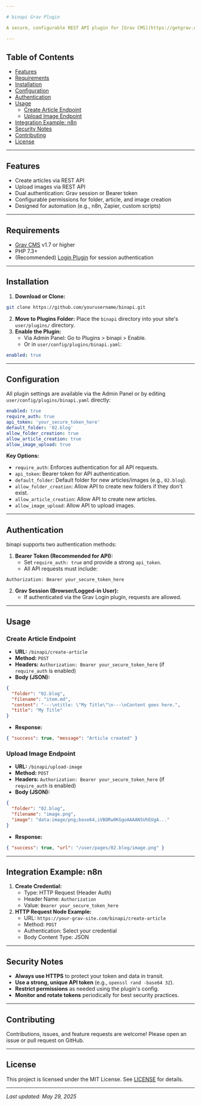 ```yaml
---

# binapi Grav Plugin

A secure, configurable REST API plugin for [Grav CMS](https://getgrav.org), enabling automated article and image creation via authenticated endpoints. Ideal for workflow automation and integration with tools like n8n.

---
```


## Table of Contents

- [Features](#features)
- [Requirements](#requirements)
- [Installation](#installation)
- [Configuration](#configuration)
- [Authentication](#authentication)
- [Usage](#usage)
    - [Create Article Endpoint](#create-article-endpoint)
    - [Upload Image Endpoint](#upload-image-endpoint)
- [Integration Example: n8n](#integration-example-n8n)
- [Security Notes](#security-notes)
- [Contributing](#contributing)
- [License](#license)

---

## Features

- Create articles via REST API
- Upload images via REST API
- Dual authentication: Grav session or Bearer token
- Configurable permissions for folder, article, and image creation
- Designed for automation (e.g., n8n, Zapier, custom scripts)

---

## Requirements

- [Grav CMS](https://getgrav.org) v1.7 or higher
- PHP 7.3+
- (Recommended) [Login Plugin](https://github.com/getgrav/grav-plugin-login) for session authentication

---

## Installation

1. **Download or Clone:**

```bash
git clone https://github.com/yourusername/binapi.git
```

2. **Move to Plugins Folder:**
Place the `binapi` directory into your site's `user/plugins/` directory.
3. **Enable the Plugin:**
    - Via Admin Panel: Go to Plugins > binapi > Enable.
    - Or in `user/config/plugins/binapi.yaml`:

```yaml
enabled: true
```


---

## Configuration

All plugin settings are available via the Admin Panel or by editing `user/config/plugins/binapi.yaml` directly:

```yaml
enabled: true
require_auth: true
api_token: 'your_secure_token_here'
default_folder: '02.blog'
allow_folder_creation: true
allow_article_creation: true
allow_image_upload: true
```

**Key Options:**

- `require_auth`: Enforces authentication for all API requests.
- `api_token`: Bearer token for API authentication.
- `default_folder`: Default folder for new articles/images (e.g., `02.blog`).
- `allow_folder_creation`: Allow API to create new folders if they don't exist.
- `allow_article_creation`: Allow API to create new articles.
- `allow_image_upload`: Allow API to upload images.

---

## Authentication

binapi supports two authentication methods:

1. **Bearer Token (Recommended for API):**
    - Set `require_auth: true` and provide a strong `api_token`.
    - All API requests must include:

```
Authorization: Bearer your_secure_token_here
```

2. **Grav Session (Browser/Logged-in User):**
    - If authenticated via the Grav Login plugin, requests are allowed.

---

## Usage

### Create Article Endpoint

- **URL:** `/binapi/create-article`
- **Method:** `POST`
- **Headers:**
`Authorization: Bearer your_secure_token_here` (if `require_auth` is enabled)
- **Body (JSON):**

```json
{
  "folder": "02.blog",
  "filename": "item.md",
  "content": "---\ntitle: \"My Title\"\n---\nContent goes here.",
  "title": "My Title"
}
```

- **Response:**

```json
{ "success": true, "message": "Article created" }
```


### Upload Image Endpoint

- **URL:** `/binapi/upload-image`
- **Method:** `POST`
- **Headers:**
`Authorization: Bearer your_secure_token_here` (if `require_auth` is enabled)
- **Body (JSON):**

```json
{
  "folder": "02.blog",
  "filename": "image.png",
  "image": "data:image/png;base64,iVBORw0KGgoAAAANSUhEUgA..."
}
```

- **Response:**

```json
{ "success": true, "url": "/user/pages/02.blog/image.png" }
```


---

## Integration Example: n8n

1. **Create Credential:**
    - Type: HTTP Request (Header Auth)
    - Header Name: `Authorization`
    - Value: `Bearer your_secure_token_here`
2. **HTTP Request Node Example:**
    - URL: `https://your-grav-site.com/binapi/create-article`
    - Method: `POST`
    - Authentication: Select your credential
    - Body Content Type: JSON

---

## Security Notes

- **Always use HTTPS** to protect your token and data in transit.
- **Use a strong, unique API token** (e.g., `openssl rand -base64 32`).
- **Restrict permissions** as needed using the plugin's config.
- **Monitor and rotate tokens** periodically for best security practices.

---

## Contributing

Contributions, issues, and feature requests are welcome!
Please open an issue or pull request on GitHub.

---

## License

This project is licensed under the MIT License. See [LICENSE](LICENSE) for details.

---

_Last updated: May 29, 2025_
